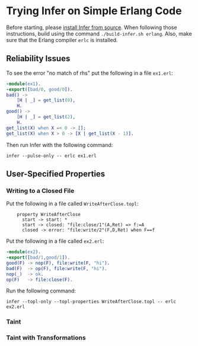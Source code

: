 # Trying Infer on Simple Erlang Code

Before starting, please [install Infer from source](https://github.com/facebook/infer/blob/main/INSTALL.md#install-infer-from-source).
When following those instructions, build using the command `./build-infer.sh erlang`.
Also, make sure that the Erlang compiler `erlc` is installed.

## Reliability Issues

To see the error "no match of rhs" put the following in a file `ex1.erl`:

```erlang
-module(ex1).
-export([bad/0, good/0]).
bad() ->
    [H | _] = get_list(0),
    H.
good() ->
    [H | _] = get_list(2),
    H.
get_list(X) when X =< 0 -> [];
get_list(X) when X > 0 -> [X | get_list(X - 1)].
```

Then run Infer with the following command:

```console
infer --pulse-only -- erlc ex1.erl
```

## User-Specified Properties

### Writing to a Closed File

Put the following in a file called `WriteAfterClose.topl`:

```
    property WriteAfterClose
      start -> start: *
      start -> closed: "file:close/1"(A,Ret) => f:=A
      closed -> error: "file:write/2"(F,D,Ret) when F==f
```

Put the following in a file called `ex2.erl`:

```erlang
-module(ex2).
-export([bad/1,good/1]).
good(F) -> nop(F), file:write(F, "hi").
bad(F)  -> op(F), file:write(F, "hi").
nop(_)  -> ok.
op(F)   -> file:close(F).
```

Run the following command:

```console
infer --topl-only --topl-properties WriteAfterClose.topl -- erlc ex2.erl
```

### Taint

### Taint with Transformations
